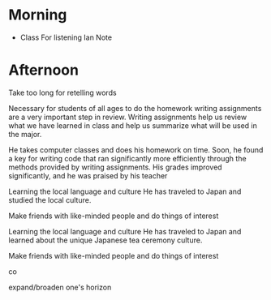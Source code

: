 # Morning 
- Class For listening Ian Note
# Afternoon 
Take too long for retelling words

Necessary for students of all ages to do the homework
writing assignments are a very important step in review. Writing assignments help us review what we have learned in class and help us summarize what will be used in the major.

He takes computer classes and does his homework on time. Soon, he found a key for writing code that ran significantly more efficiently through the methods provided by writing assignments. His grades improved significantly, and he was  praised by his teacher


Learning the local language and culture
He has traveled to Japan and studied the local culture.

Make friends with like-minded people and do things of interest




Learning the local language and culture
He has traveled to Japan and learned about the unique Japanese tea ceremony culture. 

Make friends with like-minded people and do things of interest

co


expand/broaden one's horizon